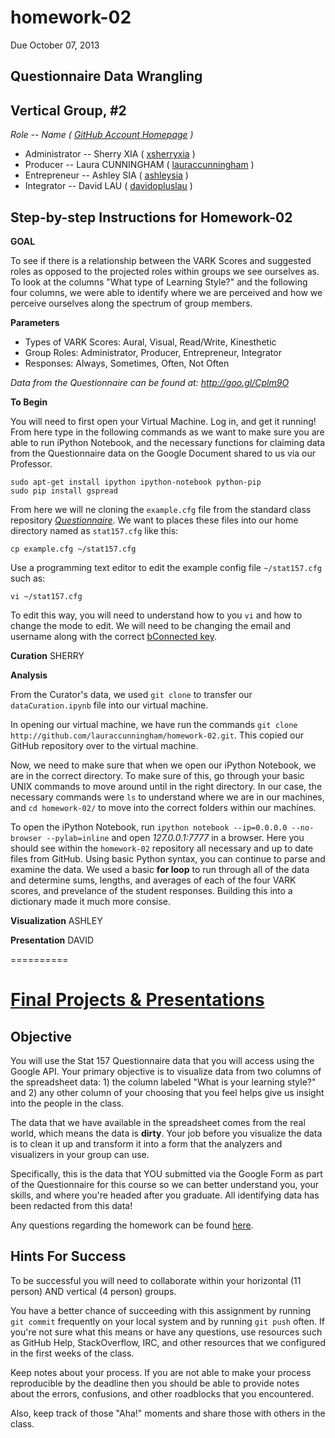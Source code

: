 homework-02
===========
Due October 07, 2013

**Questionnaire Data Wrangling**
----

Vertical Group, #2
-----
_Role -- Name ( [GitHub Account Homepage](https://github.com) )_
  - Administrator -- Sherry XIA ( [xsherryxia](https://github.com/xsherryxia) )
  - Producer -- Laura CUNNINGHAM ( [lauraccunningham](https://github.com/lauraccunningham) )            
  - Entrepreneur -- Ashley SIA ( [ashleysia](https://github.com/ashleysia) )
  - Integrator -- David LAU ( [davidopluslau](https://github.com/davidopluslau) )

Step-by-step Instructions for Homework-02
-----

**GOAL**

To see if there is a relationship between the VARK Scores and suggested roles as opposed to the projected roles within groups we see ourselves as.  To look at the columns "What type of Learning Style?" and the following four columns, we were able to identify where we are perceived and how we perceive ourselves along the spectrum of group members.

**Parameters**

-	Types of VARK Scores: Aural, Visual, Read/Write, Kinesthetic
-	Group Roles: Administrator, Producer, Entrepreneur, Integrator
-	Responses: Always, Sometimes, Often, Not Often

_Data from the Questionnaire can be found at: http://goo.gl/Cplm9O_

**To Begin**

You will need to first open your Virtual Machine.  Log in, and get it running!  From here type in the following commands as we want to make sure you are able to run iPython Notebook, and the necessary functions for claiming data from the Questionnaire data on the Google Document shared to us via our Professor.

    sudo apt-get install ipython ipython-notebook python-pip
    sudo pip install gspread

From here we will ne cloning the `example.cfg` file from the standard class repository [_Questionnaire_](https://github.com/stat157/Questionnaire).  We want to places these files into our home directory named as `stat157.cfg` like this:

    cp example.cfg ~/stat157.cfg

Use a programming text editor to edit the example config file
`~/stat157.cfg` such as:

    vi ~/stat157.cfg

To edit this way, you will need to understand how to you `vi` and how to change the mode to edit.  We will need to be changing the email and username along with the correct [bConnected key](https://kb.berkeley.edu/campus-shared-services/page.php?id=27226).

**Curation**	SHERRY

**Analysis**

From the Curator's data, we used `git clone` to transfer our `dataCuration.ipynb` file into our virtual machine.

In opening our virtual machine, we have run the commands `git clone http://github.com/lauraccunningham/homework-02.git`. This copied our GitHub repository over to the virtual machine.

Now, we need to make sure that when we open our iPython Notebook, we are in the correct directory.  To make sure of this, go through your basic UNIX commands to move around until in the right directory.  In our case, the necessary commands were `ls` to understand where we are in our machines, and `cd homework-02/` to move into the correct folders within our machines.

To open the iPython Notebook, run `ipython notebook --ip=0.0.0.0 --no-browser --pylab=inline` and open _127.0.0.1:7777_ in a browser.  Here you should see within the `homework-02` repository all necessary and up to date files from GitHub.
Using basic Python syntax, you can continue to parse and examine the data.  We used a basic **for loop** to run through all of the data and determine sums, lengths, and averages of each of the four VARK scores, and prevelance of the student responses.  Building this into a dictionary made it much more consise.

**Visualization**	ASHLEY

**Presentation**	DAVID

==========

[Final Projects & Presentations](https://github.com/stat157/questionnaire/wiki/How-To-Submit-Your-Homework)
==========

Objective
----
You will use the Stat 157 Questionnaire data that you will access using the Google API. Your primary objective is to visualize data from two columns of the spreadsheet data: 1) the column labeled "What is your learning style?" and 2) any other column of your choosing that you feel helps give us insight into the people in the class.

The data that we have available in the spreadsheet comes from the real world, which means the data is **dirty**. Your job before you visualize the data is to clean it up and transform it into a form that the analyzers and visualizers in your group can use.

Specifically, this is the data that YOU submitted via the Google Form as part of the Questionnaire for this course so we can better understand you, your skills, and where you're headed after you graduate. All identifying data has been redacted from this data!

Any questions regarding the homework can be found [here](https://github.com/stat157/questionnaire/issues).

Hints For Success
-----------------
To be successful you will need to collaborate within your horizontal (11 person) AND vertical (4 person) groups.

You have a better chance of succeeding with this assignment by running `git commit` frequently on your local system and by running `git push` often. If you're not sure what this means or have any questions, use resources such as GitHub Help, StackOverflow, IRC, and other resources that we configured in the first weeks of the class.

Keep notes about your process. If you are not able to make your process reproducible by the deadline then you should be able to provide notes about the errors, confusions, and other roadblocks that you encountered.

Also, keep track of those "Aha!" moments and share those with others in the class.
